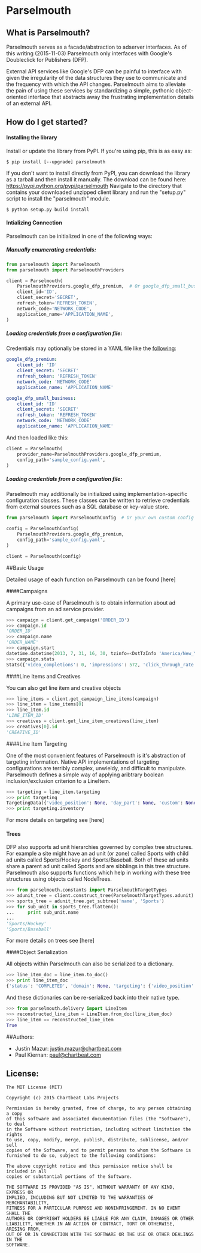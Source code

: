# Parselmouth


## What is Parselmouth?

Parselmouth serves as a facade/abstraction to adserver interfaces.
As of this writing (2015-11-03) Parselmouth only interfaces with Google's
Doubleclick for Publishers (DFP).

External API services like Google's DFP can be painful to interface with given
the irregularity of the data structures they use to communicate and the
frequency with which the API changes. Parselmouth aims to alleviate the pain of
using these services by standardizing a simple, pythonic object-oriented
interface that abstracts away the frustrating implementation details of an
external API.


## How do I get started?
#### Installing the library
Install or update the library from PyPI. If you're using pip, this is as easy
as:

`$ pip install [--upgrade] parselmouth`

If you don't want to install directly from PyPI, you can download the library
as a tarball and then install it manually. The download can be found here:
https://pypi.python.org/pypi/parselmouth
Navigate to the directory that contains your downloaded unzipped client
library and run the "setup.py" script to install the "parselmouth"
module.

`$ python setup.py build install`

#### Intializing Connection

Parselmouth can be initialized in one of the following ways:

##### Manually enumerating credentials:
```python
from parselmouth import Parselmouth
from parselmouth import ParselmouthProviders

client = Parselmouth(
    ParselmouthProviders.google_dfp_premium,  # Or google_dfp_small_business
    client_id='ID',
    client_secret='SECRET',
    refresh_token='REFRESH_TOKEN',
    network_code='NETWORK_CODE',
    application_name='APPLICATION_NAME',
)
```

##### Loading credentials from a configuration file:

Credentials may optionally be stored in a YAML file like the
[following](sample_config.yaml):
```yaml
google_dfp_premium:
    client_id: 'ID'
    client_secret: 'SECRET'
    refresh_token: 'REFRESH_TOKEN'
    network_code: 'NETWORK_CODE'
    application_name: 'APPLICATION_NAME'

google_dfp_small_business:
    client_id: 'ID'
    client_secret: 'SECRET'
    refresh_token: 'REFRESH_TOKEN'
    network_code: 'NETWORK_CODE'
    application_name: 'APPLICATION_NAME'
```

And then loaded like this:
```python
client = Parselmouth(
    provider_name=ParselmouthProviders.google_dfp_premium,
    config_path='sample_config.yaml',
)
```

##### Loading credentials from a configuration file:

Parselmouth may additionally be initialized using implementation-specific
configuration classes. These classes can be written to retrieve credentials from
external sources such as a SQL database or key-value store.

```python
from parselmouth import ParselmouthConfig  # Or your own custom config object

config = ParselmouthConfig(
    ParselmouthProviders.google_dfp_premium,
    config_path='sample_config.yaml',
)

client = Parselmouth(config)
```

##Basic Usage

Detailed usage of each function on Parselmouth can be
found [here]

####Campaigns

A primary use-case of Parselmouth is to obtain information
about ad campaigns from an ad service provider.

```python
>>> campaign = client.get_campaign('ORDER_ID')
>>> campaign.id
'ORDER_ID'
>>> campaign.name
'ORDER_NAME'
>>> campaign.start
datetime.datetime(2013, 7, 31, 16, 30, tzinfo=<DstTzInfo 'America/New_York' LMT-1 day, 19:04:00 STD>)
>>> campaign.stats
Stats({'video_completions': 0, 'impressions': 572, 'click_through_rate': 0, 'clicks': 0, 'video_starts': 0})
```

####Line Items and Creatives

You can also get line item and creative objects
```python
>>> line_items = client.get_campaign_line_items(campaign)
>>> line_item = line_items[0]
>>> line_item.id
'LINE_ITEM_ID'
>>> creatives = client.get_line_item_creatives(line_item)
>>> creatives[0].id
'CREATIVE_ID'
```

####Line Item Targeting

One of the most convenient features of Parselmouth is it's abstraction of
targeting information. Native API implementations of targeting configurations
are terribly complex, unwieldy, and difficult to manipulate. Parselmouth defines
a simple way of applying aribtrary boolean inclusion/exclusion criterion to a
LineItem.

```python
>>> targeting = line_item.targeting
>>> print targeting
TargetingData({'video_position': None, 'day_part': None, 'custom': None, 'inventory': TargetingCriterion({'OR': [Placement({'adunits': None, 'external_name': None, 'name': None, 'parent_id': None, 'external_id': None, 'id': 'ID'})]}), 'video_content': None, 'user_domain': None, 'technology': None, 'geography': None})
>>> print targeting.inventory
```

For more details on targeting see [here]

#### Trees

DFP also supports ad unit hierarchies governed by complex tree
structures.  For example a site might have an ad unit (or zone)
called Sports with child ad units called Sports/Hockey and
Sports/Baseball.  Both of these ad units share a parent ad unit
called Sports and are sibblings in this tree structure.
Parselmouth also supports functions which help in working with
these tree structures using objects called NodeTrees.

```python
>>> from parselmouth.constants import ParselmouthTargetTypes
>>> adunit_tree = client.construct_tree(ParselmouthTargetTypes.adunit)
>>> sports_tree = adunit_tree.get_subtree('name', 'Sports')
>>> for sub_unit in sports_tree.flatten():
...     print sub_unit.name
...
'Sports/Hockey'
'Sports/Baseball'
```

For more details on trees see [here]

####Object Serialization

All objects within Parselmouth can also be serialized to a dictionary.

```python
>>> line_item_doc = line_item.to_doc()
>>> print line_item_doc
{'status': 'COMPLETED', 'domain': None, 'targeting': {'video_position': None, 'day_part': None, 'custom': None, u'_metadata': {u'cls': 'TargetingData'}, 'inventory': {u'_metadata': {u'cls': 'TargetingCriterion'}, 'OR': [{'adunits': None, 'external_name': None, 'name': None, u'_metadata': {u'cls': 'Placement'}, 'parent_id': None, 'external_id': None, 'id': '1904883'}]}, 'video_content': None, 'user_domain': None, 'technology': None, 'geography': None}, 'name': 'Flight 1', 'cost_per_unit': {'budget_currency_code': 'USD', 'budget_micro_amount': 0.0, u'_metadata': {u'cls': 'Cost'}}, 'type': 'standard', 'campaign_id': '134419323', 'last_modified_by': 'Goog_DFPUI', 'value_cost_per_unit': {'budget_currency_code': 'USD', 'budget_micro_amount': 0.0, u'_metadata': {u'cls': 'Cost'}}, 'delivery': {'stats': {'video_completions': 0, u'_metadata': {u'cls': 'Stats'}, 'click_through_rate': 0, 'video_starts': 0, 'impressions': 572, 'clicks': 0}, 'pace': 5.72e-06, 'expected_delivery_percent': 100.0, u'_metadata': {u'cls': 'DeliveryMeta'}, 'delivery_rate_type': 'FRONTLOADED', 'actual_delivery_percent': 0.000572}, 'start': datetime.datetime(2013, 7, 31, 16, 30, tzinfo=<DstTzInfo 'America/New_York' LMT-1 day, 19:04:00 STD>), 'campaign_name': 'Test', 'cost_type': 'CPM', 'creative_placeholder': [{u'expectedCreativeCount': '1', u'creativeSizeType': 'PIXEL', u'size': {u'width': '300', u'isAspectRatio': False, u'height': '600'}}, {u'expectedCreativeCount': '1', u'creativeSizeType': 'PIXEL', u'size': {u'width': '728', u'isAspectRatio': False, u'height': '90'}}, {u'expectedCreativeCount': '1', u'creativeSizeType': 'PIXEL', u'size': {u'width': '300', u'isAspectRatio': False, u'height': '250'}}], u'_metadata': {u'cls': 'LineItem'}, 'last_modified': datetime.datetime(2013, 11, 20, 13, 34, 52, tzinfo=<DstTzInfo 'PST8PDT' PST-1 day, 16:00:00 STD>), 'budget': {'budget_currency_code': 'USD', 'budget_micro_amount': 0.0, u'_metadata': {u'cls': 'Cost'}}, 'primary_goal': {'unit_type': 'IMPRESSIONS', 'units': 100000000, 'goal_type': 'LIFETIME', u'_metadata': {u'cls': 'Goal'}}, 'end': datetime.datetime(2013, 9, 1, 23, 59, tzinfo=<DstTzInfo 'America/New_York' LMT-1 day, 19:04:00 STD>), 'target_platform': 'WEB', 'id': '74067003'}
```

And these dictionaries can be re-serialized back into their native type.

```python
>>> from parselmouth.delivery import LineItem
>>> reconstructed_line_item = LineItem.from_doc(line_item_doc)
>>> line_item == reconstructed_line_item
True
```

##Authors:
  * Justin Mazur: justin.mazur@chartbeat.com
  * Paul Kiernan: paul@chartbeat.com


## License: 

```
The MIT License (MIT)

Copyright (c) 2015 Chartbeat Labs Projects

Permission is hereby granted, free of charge, to any person obtaining a copy
of this software and associated documentation files (the "Software"), to deal
in the Software without restriction, including without limitation the rights
to use, copy, modify, merge, publish, distribute, sublicense, and/or sell
copies of the Software, and to permit persons to whom the Software is
furnished to do so, subject to the following conditions:

The above copyright notice and this permission notice shall be included in all
copies or substantial portions of the Software.

THE SOFTWARE IS PROVIDED "AS IS", WITHOUT WARRANTY OF ANY KIND, EXPRESS OR
IMPLIED, INCLUDING BUT NOT LIMITED TO THE WARRANTIES OF MERCHANTABILITY,
FITNESS FOR A PARTICULAR PURPOSE AND NONINFRINGEMENT. IN NO EVENT SHALL THE
AUTHORS OR COPYRIGHT HOLDERS BE LIABLE FOR ANY CLAIM, DAMAGES OR OTHER
LIABILITY, WHETHER IN AN ACTION OF CONTRACT, TORT OR OTHERWISE, ARISING FROM,
OUT OF OR IN CONNECTION WITH THE SOFTWARE OR THE USE OR OTHER DEALINGS IN THE
SOFTWARE.
```
